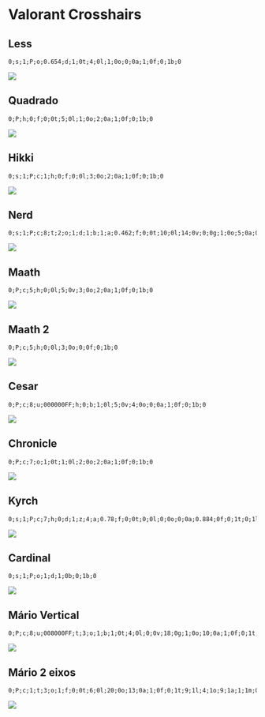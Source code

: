 # Valorant Crosshairs

## Less
```
0;s;1;P;o;0.654;d;1;0t;4;0l;1;0o;0;0a;1;0f;0;1b;0
```
<img src="https://i.imgur.com/5YGse8p.png"></img>

## Quadrado
```
0;P;h;0;f;0;0t;5;0l;1;0o;2;0a;1;0f;0;1b;0
```
<img src="https://i.imgur.com/VwhzTzm.png"></img>

## Hikki
```
0;s;1;P;c;1;h;0;f;0;0l;3;0o;2;0a;1;0f;0;1b;0
```
<img src="https://i.imgur.com/IC7Z2pr.png"></img>

## Nerd
```
0;s;1;P;c;8;t;2;o;1;d;1;b;1;a;0.462;f;0;0t;10;0l;14;0v;0;0g;1;0o;5;0a;0.308;0f;0;1t;1;1l;6;1v;0;1g;1;1o;18;1a;0;1m;0;1f;0;S;d;0
```
<img src="https://i.imgur.com/5QhAPVv.png"></img>

## Maath
```
0;P;c;5;h;0;0l;5;0v;3;0o;2;0a;1;0f;0;1b;0
```
<img src="https://i.imgur.com/BsFvIlD.png"></img>

## Maath 2
```
0;P;c;5;h;0;0l;3;0o;0;0f;0;1b;0
```
<img src="https://i.imgur.com/ppkmH30.png"></img>

## Cesar
```
0;P;c;8;u;000000FF;h;0;b;1;0l;5;0v;4;0o;0;0a;1;0f;0;1b;0
```
<img src="https://i.imgur.com/6g0WVZM.png"></img>

## Chronicle
```
0;P;c;7;o;1;0t;1;0l;2;0o;2;0a;1;0f;0;1b;0
```
<img src="https://i.imgur.com/tc9eZ31.png"></img>

## Kyrch
```
0;s;1;P;c;7;h;0;d;1;z;4;a;0.78;f;0;0t;0;0l;0;0o;0;0a;0.884;0f;0;1t;0;1l;5;1o;30;1a;0.701;1m;0;1f;0;S;s;0.823;o;1
```
<img src="https://i.imgur.com/pnF7s1I.png"></img>

## Cardinal
```
0;s;1;P;o;1;d;1;0b;0;1b;0
```
<img src="https://i.imgur.com/JKyXAYU.png"></img>

## Mário Vertical
```
0;P;c;8;u;008000FF;t;3;o;1;b;1;0t;4;0l;0;0v;18;0g;1;0o;10;0a;1;0f;0;1t;10;1l;0;1v;4;1g;1;1o;7;1a;1;1m;0;1f;0
```
<img src="https://i.imgur.com/V9WvRHS.png"></img>

## Mário 2 eixos
```
0;P;c;1;t;3;o;1;f;0;0t;6;0l;20;0o;13;0a;1;0f;0;1t;9;1l;4;1o;9;1a;1;1m;0;1f;0
```
<img src="https://i.imgur.com/33kCAu7.png"></img>

